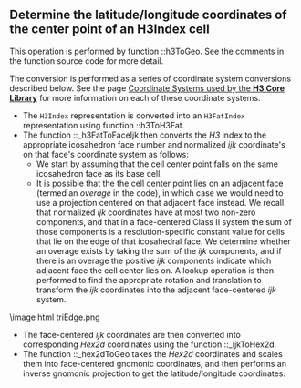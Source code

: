 Determine the latitude/longitude coordinates of the center point of an H3Index cell
---

This operation is performed by function ::h3ToGeo. See the comments in the function source code for more detail.

The conversion is performed as a series of coordinate system conversions described below. See the page <a href="./md_doxyfiles_coordsystems.html">Coordinate Systems used by the __H3 Core Library__</a> for more information on each of these coordinate systems.

* The `H3Index` representation is converted into an `H3FatIndex` representation using function ::h3ToH3Fat.
*  The function ::\_h3FatToFaceIjk then converts the _H3_ index to the appropriate icosahedron face number and normalized _ijk_ coordinate's on that face's coordinate system as follows:
   * We start by assuming that the cell center point falls on the same icosahedron face as its base cell.
   * It is possible that the the cell center point lies on an adjacent face (termed an _overage_ in the code), in which case we would need to use a projection centered on that adjacent face instead. We recall that normalized _ijk_ coordinates have at most two non-zero components, and that in a face-centered Class II system the sum of those components is a resolution-specific constant value for cells that lie on the edge of that icosahedral face.
     We determine whether an overage exists by taking the sum of the _ijk_ components, and if there is an overage the positive _ijk_ components indicate which adjacent face the cell center lies on. A lookup operation is then performed to find the appropriate rotation and translation to transform the _ijk_ coordinates into the adjacent face-centered _ijk_ system.

\image html triEdge.png

* The face-centered _ijk_ coordinates are then converted into corresponding _Hex2d_ coordinates using the function ::\_ijkToHex2d.
* The function ::\_hex2dToGeo takes the _Hex2d_ coordinates and scales them into face-centered gnomonic coordinates, and then performs an inverse gnomonic projection to get the latitude/longitude coordinates.
